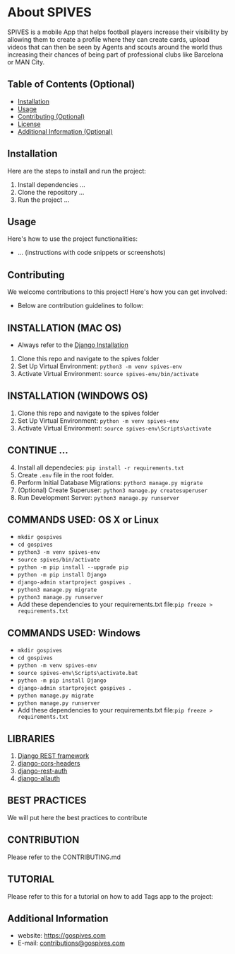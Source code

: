 # About SPIVES

SPIVES is a mobile App that helps football players increase their visibility by allowing them to create a profile where they can create cards, upload videos that can then be seen
by Agents and scouts around the world thus increasing their chances of being part of professional clubs like Barcelona or MAN City.

## Table of Contents (Optional)

* [Installation](#installation)
* [Usage](#usage)
* [Contributing (Optional)](#contributing)
* [License](#license)
* [Additional Information (Optional)](#additional-information)

## Installation

Here are the steps to install and run the project:

1. Install dependencies ...
2. Clone the repository ...
3. Run the project ...

## Usage

Here's how to use the project functionalities:

* ... (instructions with code snippets or screenshots)

## Contributing

We welcome contributions to this project! Here's how you can get involved:

* Below are contribution guidelines to follow:

## INSTALLATION (MAC OS)

- Always refer to the [Django Installation](https://docs.djangoproject.com/en/5.0/intro/tutorial01/)

1. Clone this repo and navigate to the spives folder
2. Set Up Virtual Environment: `python3 -m venv spives-env`
3. Activate Virtual Environment: `source spives-env/bin/activate`

## INSTALLATION (WINDOWS OS)

1. Clone this repo and navigate to the spives folder
2. Set Up Virtual Environment: `python -m venv spives-env`
3. Activate Virtual Environment: `source spives-env\Scripts\activate`

## CONTINUE ...

4. Install all dependecies: `pip install -r requirements.txt`
5. Create `.env` file in the root folder.
6. Perform Initial Database Migrations: `python3 manage.py migrate`
7. (Optional) Create Superuser: `python3 manage.py createsuperuser`
8. Run Development Server: `python3 manage.py runserver`

## COMMANDS USED: OS X or Linux

- `mkdir gospives`
- `cd gospives`
- `python3 -m venv spives-env`
- `source spives/bin/activate`
- `python -m pip install --upgrade pip`
- `python -m pip install Django`
- `django-admin startproject gospives .`
- `python3 manage.py migrate`
- `python3 manage.py runserver`
- Add these dependencies to your requirements.txt file:`pip freeze > requirements.txt`

## COMMANDS USED: Windows

- `mkdir gospives`
- `cd gospives`
- `python -m venv spives-env`
- `source spives-env\Scripts\activate.bat`
- `python -m pip install Django`
- `django-admin startproject gospives .`
- `python manage.py migrate`
- `python manage.py runserver`
- Add these dependencies to your requirements.txt file:`pip freeze > requirements.txt`

## LIBRARIES

1.  [Django REST framework](https://www.django-rest-framework.org/)
2.  [django-cors-headers](https://pypi.org/project/django-cors-headers/)
3.  [django-rest-auth](https://django-rest-auth.readthedocs.io/en/latest/installation.html)
4.  [django-allauth](https://docs.allauth.org/en/latest/installation/quickstart.html)

## BEST PRACTICES

We will put here the best practices to contribute

## CONTRIBUTION
Please refer to the CONTRIBUTING.md

## TUTORIAL
Please refer to this for a tutorial on how to add Tags app to the project:

## Additional Information

* website: https://gospives.com
* E-mail: contributions@gospives.com
